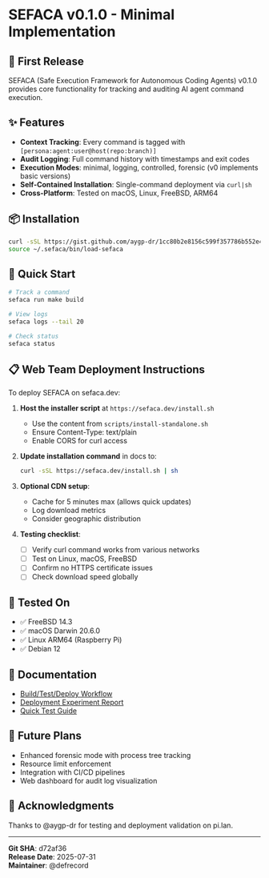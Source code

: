 # SEFACA v0.1.0 - Minimal Implementation

## 🎉 First Release

SEFACA (Safe Execution Framework for Autonomous Coding Agents) v0.1.0 provides core functionality for tracking and auditing AI agent command execution.

## ✨ Features

- **Context Tracking**: Every command is tagged with `[persona:agent:user@host(repo:branch)]`
- **Audit Logging**: Full command history with timestamps and exit codes
- **Execution Modes**: minimal, logging, controlled, forensic (v0 implements basic versions)
- **Self-Contained Installation**: Single-command deployment via `curl|sh`
- **Cross-Platform**: Tested on macOS, Linux, FreeBSD, ARM64

## 📦 Installation

```bash
curl -sSL https://gist.github.com/aygp-dr/1cc80b2e8156c599f357786b552e462d/raw | sh
source ~/.sefaca/bin/load-sefaca
```

## 🚀 Quick Start

```bash
# Track a command
sefaca run make build

# View logs
sefaca logs --tail 20

# Check status
sefaca status
```

## 📋 Web Team Deployment Instructions

To deploy SEFACA on sefaca.dev:

1. **Host the installer script** at `https://sefaca.dev/install.sh`
   - Use the content from `scripts/install-standalone.sh`
   - Ensure Content-Type: text/plain
   - Enable CORS for curl access

2. **Update installation command** in docs to:
   ```bash
   curl -sSL https://sefaca.dev/install.sh | sh
   ```

3. **Optional CDN setup**:
   - Cache for 5 minutes max (allows quick updates)
   - Log download metrics
   - Consider geographic distribution

4. **Testing checklist**:
   - [ ] Verify curl command works from various networks
   - [ ] Test on Linux, macOS, FreeBSD
   - [ ] Confirm no HTTPS certificate issues
   - [ ] Check download speed globally

## 🧪 Tested On

- ✅ FreeBSD 14.3
- ✅ macOS Darwin 20.6.0
- ✅ Linux ARM64 (Raspberry Pi)
- ✅ Debian 12

## 📝 Documentation

- [Build/Test/Deploy Workflow](BUILD_TEST_DEPLOY.md)
- [Deployment Experiment Report](DEPLOYMENT_EXPERIMENT.md)
- [Quick Test Guide](TEST_SEFACA_NOW.md)

## 🔮 Future Plans

- Enhanced forensic mode with process tree tracking
- Resource limit enforcement
- Integration with CI/CD pipelines
- Web dashboard for audit log visualization

## 🙏 Acknowledgments

Thanks to @aygp-dr for testing and deployment validation on pi.lan.

---

**Git SHA**: d72af36  
**Release Date**: 2025-07-31  
**Maintainer**: @defrecord